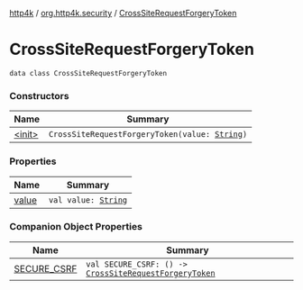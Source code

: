 [http4k](../../index.md) / [org.http4k.security](../index.md) / [CrossSiteRequestForgeryToken](./index.md)

# CrossSiteRequestForgeryToken

`data class CrossSiteRequestForgeryToken`

### Constructors

| Name | Summary |
|---|---|
| [&lt;init&gt;](-init-.md) | `CrossSiteRequestForgeryToken(value: `[`String`](https://kotlinlang.org/api/latest/jvm/stdlib/kotlin/-string/index.html)`)` |

### Properties

| Name | Summary |
|---|---|
| [value](value.md) | `val value: `[`String`](https://kotlinlang.org/api/latest/jvm/stdlib/kotlin/-string/index.html) |

### Companion Object Properties

| Name | Summary |
|---|---|
| [SECURE_CSRF](-s-e-c-u-r-e_-c-s-r-f.md) | `val SECURE_CSRF: () -> `[`CrossSiteRequestForgeryToken`](./index.md) |

